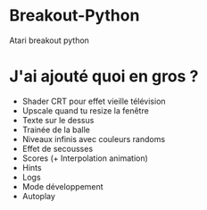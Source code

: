 # Breakout-Python
Atari breakout python

# J'ai ajouté quoi en gros ?
- Shader CRT pour effet vieille télévision
- Upscale quand tu resize la fenêtre
- Texte sur le dessus
- Trainée de la balle
- Niveaux infinis avec couleurs randoms
- Effet de secousses
- Scores (+ Interpolation animation)
- Hints
- Logs
- Mode développement
- Autoplay
